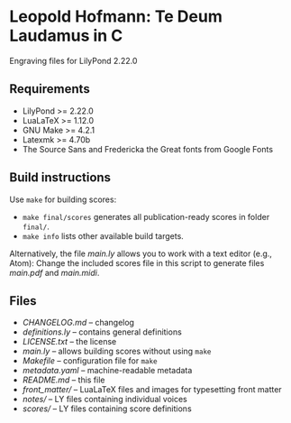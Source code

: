 # Leopold Hofmann: Te Deum Laudamus in C

Engraving files for LilyPond 2.22.0


## Requirements

- LilyPond >= 2.22.0
- LuaLaTeX >= 1.12.0
- GNU Make >= 4.2.1
- Latexmk >= 4.70b
- The Source Sans and Fredericka the Great fonts from Google Fonts


## Build instructions

Use `make` for building scores:
- `make final/scores` generates all publication-ready scores in folder `final/`.
- `make info` lists other available build targets.

Alternatively, the file *main.ly* allows you to work with a text editor (e.g., Atom):
Change the included scores file in this script to generate files *main.pdf* and *main.midi*.


## Files

- *CHANGELOG.md* – changelog
- *definitions.ly* – contains general definitions
- *LICENSE.txt* – the license
- *main.ly* – allows building scores without using `make`
- *Makefile* – configuration file for `make`
- *metadata.yaml* – machine-readable metadata
- *README.md* – this file
- *front_matter/* – LuaLaTeX files and images for typesetting front matter
- *notes/* – LY files containing individual voices
- *scores/* – LY files containing score definitions
